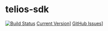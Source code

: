 # telios-sdk

[![Build Status](https://travis-ci.org/Telios-org/telios-sdk.svg?branch=master)](https://travis-ci.org/Telios-org/telios-sdk)
[Current Version](https://img.shields.io/badge/version-0.0.2-green.svg)]
[GitHub Issues](https://img.shields.io/github/issues/Telios-org/telios-sdk/open)]